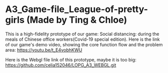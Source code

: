 # A3_Game-file_League-of-pretty-girls (Made by Ting & Chloe)
This is a high-fidelity prototype of our game: Social distancing: during the meals of Chinese office workers(Covid-19 special edition).
Here is the link of our game's demo video, showing the core function flow and the problem area:
https://youtu.be/t_E4vobhKWU

Here is the Webgl file link of this prototype, maybe it is too big:
https://github.com/celia152046/LOPG_A3_WEBGL.git
 
